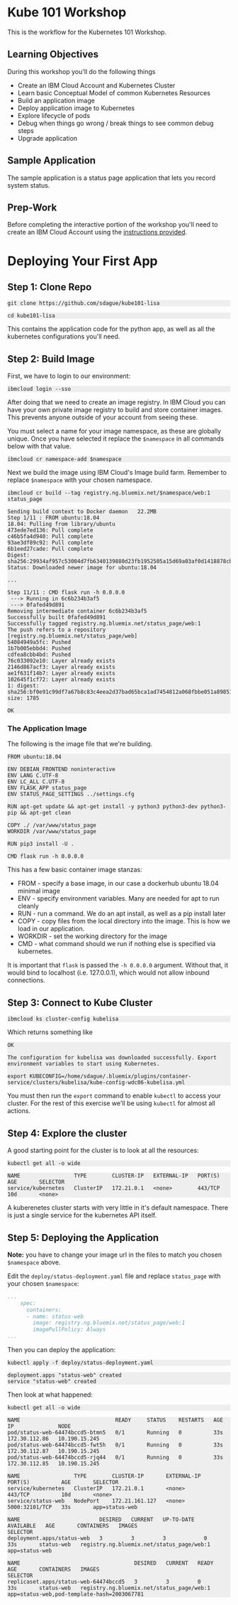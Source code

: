 # Kube 101 Workshop

<style>
    img {
        border: 2px #445588 solid;
    }
    section {
        width: 800px;
    }
    #banner {
        width: 100%;
    }
    nav {
        text-align: left;
    }
    li.tag-h3 {
        padding-left: 8px;
    }
    pre {
        background-color: #eee;
    }
    pre.highlight {
        background-color: #333333;
    }
    code.language-command:before {
        content: "> ";
    }
    code.language-command {
        font-weight: bold;
        color: black;
    }
    code.language-command,
    code.language-output {
        background-color: inherit;
        color: inherit;
        text-shadow: inherit;
    }
</style>

This is the workflow for the Kubernetes 101 Workshop.

## Learning Objectives

During this workshop you'll do the following things

- Create an IBM Cloud Account and Kubernetes Cluster
- Learn basic Conceptual Model of common Kubernetes Resources
- Build an application image
- Deploy application image to Kubernetes
- Explore lifecycle of pods
- Debug when things go wrong / break things to see common debug steps
- Upgrade application

## Sample Application

The sample application is a status page application that lets you
record system status.

## Prep-Work

Before completing the interactive portion of the workshop you'll need
to create an IBM Cloud Account using the [instructions provided](index.html).

# Deploying Your First App

## Step 1: Clone Repo

```command
git clone https://github.com/sdague/kube101-lisa
```
```command
cd kube101-lisa
```

This contains the application code for the python app, as well as all
the kubernetes configurations you'll need.

## Step 2: Build Image

First, we have to login to our environment:

```command
ibmcloud login --sso
```

After doing that we need to create an image registry. In IBM Cloud you
can have your own private image registry to build and store container
images. This prevents anyone outside of your account from seeing
these.

You must select a name for your image namespace, as these are globally
unique. Once you have selected it replace the `$namespace` in all
commands below with that value.

```command
ibmcloud cr namespace-add $namespace
```

Next we build the image using IBM Cloud's Image build farm. Remember
to replace `$namespace` with your chosen namespace.

```command
ibmcloud cr build --tag registry.ng.bluemix.net/$namespace/web:1 status_page
```

```output
Sending build context to Docker daemon   22.2MB
Step 1/11 : FROM ubuntu:18.04
18.04: Pulling from library/ubuntu
473ede7ed136: Pull complete
c46b5fa4d940: Pull complete
93ae3df89c92: Pull complete
6b1eed27cade: Pull complete
Digest: sha256:29934af957c53004d7fb6340139880d23fb1952505a15d69a03af0d1418878cb
Status: Downloaded newer image for ubuntu:18.04

...

Step 11/11 : CMD flask run -h 0.0.0.0
 ---> Running in 6c6b234b3af5
 ---> 0fafed49d891
Removing intermediate container 6c6b234b3af5
Successfully built 0fafed49d891
Successfully tagged registry.ng.bluemix.net/status_page/web:1
The push refers to a repository [registry.ng.bluemix.net/status_page/web]
54084949a5fc: Pushed
1b7b005ebbd4: Pushed
cdfea8cbb4bd: Pushed
76c033092e10: Layer already exists
2146d867acf3: Layer already exists
ae1f631f14b7: Layer already exists
102645f1cf72: Layer already exists
1: digest: sha256:bf0e91c99df7a67b8c83c4eea2d37bad65bca1ad7454812a068fbbe051a89851 size: 1785

OK

```

### The Application Image

The following is the image file that we're building.

```docker
FROM ubuntu:18.04

ENV DEBIAN_FRONTEND noninteractive
ENV LANG C.UTF-8
ENV LC_ALL C.UTF-8
ENV FLASK_APP status_page
ENV STATUS_PAGE_SETTINGS ../settings.cfg

RUN apt-get update && apt-get install -y python3 python3-dev python3-pip && apt-get clean

COPY ./ /var/www/status_page
WORKDIR /var/www/status_page

RUN pip3 install -U .

CMD flask run -h 0.0.0.0
```

This has a few basic container image stanzas:

- FROM - specify a base image, in our case a dockerhub ubuntu 18.04
  minimal image
-  ENV - specify environment variables. Many are needed for apt to run
   cleanly
- RUN - run a command. We do an apt install, as well as a pip install
  later
- COPY - copy files from the local directory into the image. This is
  how we load in our application.
- WORKDIR - set the working directory for the image
- CMD - what command should we run if nothing else is specified via
  kubernetes.

It is important that `flask` is passed the `-h 0.0.0.0`
argument. Without that, it would bind to localhost (i.e. 127.0.0.1),
which would not allow inbound connections.

## Step 3: Connect to Kube Cluster

```command
ibmcloud ks cluster-config kubelisa
```

Which returns something like

```output
OK

The configuration for kubelisa was downloaded successfully. Export
environment variables to start using Kubernetes.

export KUBECONFIG=/home/sdague/.bluemix/plugins/container-service/clusters/kubelisa/kube-config-wdc06-kubelisa.yml
```

You must then run the `export` command to enable `kubectl` to access
your cluster. For the rest of this exercise we'll be using `kubectl`
for almost all actions.


## Step 4: Explore the cluster

A good starting point for the cluster is to look at all the resources:

```command
kubectl get all -o wide
```

```output
NAME                 TYPE        CLUSTER-IP   EXTERNAL-IP   PORT(S)   AGE       SELECTOR
service/kubernetes   ClusterIP   172.21.0.1   <none>        443/TCP   10d       <none>
```

A kuberenetes cluster starts with very little in it's default namespace. There is just a
single service for the kubernetes API itself.

## Step 5: Deploying the Application

**Note:** you have to change your image url in the files to match you
chosen `$namespace` above.

Edit the `deploy/status-deployment.yaml` file and replace
`status_page` with your chosen `$namespace`:

```yaml
...
    spec:
      containers:
      - name: status-web
        image: registry.ng.bluemix.net/status_page/web:1
        imagePullPolicy: Always
...
```

Then you can deploy the application:

```command
kubectl apply -f deploy/status-deployment.yaml
```

```output
deployment.apps "status-web" created
service "status-web" created
```

Then look at what happened:

```command
kubectl get all -o wide
```

```output
NAME                              READY     STATUS    RESTARTS   AGE       IP              NODE
pod/status-web-64474bccd5-btmn5   0/1       Running   0          33s       172.30.112.86   10.190.15.245
pod/status-web-64474bccd5-fwt5h   0/1       Running   0          33s       172.30.112.87   10.190.15.245
pod/status-web-64474bccd5-rjq44   0/1       Running   0          33s       172.30.112.85   10.190.15.245

NAME                 TYPE        CLUSTER-IP       EXTERNAL-IP   PORT(S)          AGE       SELECTOR
service/kubernetes   ClusterIP   172.21.0.1       <none>        443/TCP          10d       <none>
service/status-web   NodePort    172.21.161.127   <none>        5000:32101/TCP   33s       app=status-web

NAME                         DESIRED   CURRENT   UP-TO-DATE   AVAILABLE   AGE       CONTAINERS   IMAGES                                      SELECTOR
deployment.apps/status-web   3         3         3            0           33s       status-web   registry.ng.bluemix.net/status_page/web:1   app=status-web

NAME                                    DESIRED   CURRENT   READY     AGE       CONTAINERS   IMAGES                                      SELECTOR
replicaset.apps/status-web-64474bccd5   3         3         0         33s       status-web   registry.ng.bluemix.net/status_page/web:1   app=status-web,pod-template-hash=2003067781

```
